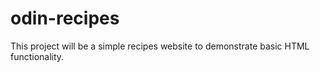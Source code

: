 # odin-recipes
This project will be a simple recipes website to demonstrate basic HTML functionality.
